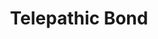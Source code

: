 ---
title: "Telepathic Bond"
index: "telepathic-bond"
permalink: /spells/telepathic-bond/
tags:
  - Spell
  - 5th Level
  - Divination
available_for:
  - Wizard
level: "5th Level"
school: "Divination"
range: "30 ft"
comp:
  - V
  - S
  - M
material: "pieces of eggshell from two different kinds of creatures"
duration: "1 Hour"
ritual: true
description: |
  You forge a telepathic link among up to eight willing creatures of your choice within range, psychically linking each creature to all the others for the duration. Creatures with Intelligence scores of 2 or less aren't affected by this spell.

  Until the spell ends, the targets can communicate telepathically through the bond whether or not they have a common language. The communication is possible over any distance, though it can't extend to other planes of existence.
excerpt: "You forge a telepathic link among up to eight willing creatures of your choice within range, psychically linking each creature to all the others for the duration."
source: "Basic Rules"
---